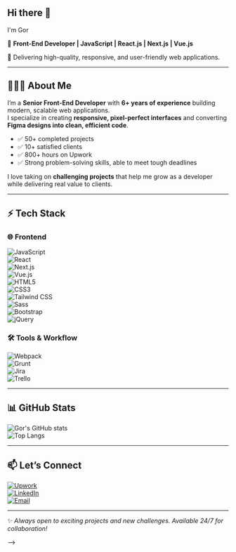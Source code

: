 ## Hi there 👋

I'm Gor  

🚀 **Front-End Developer | JavaScript | React.js | Next.js | Vue.js**  

🥇 Delivering high-quality, responsive, and user-friendly web applications.  

---

## 🧑🏻‍💻 About Me  
I’m a **Senior Front-End Developer** with **6+ years of experience** building modern, scalable web applications.  
I specialize in creating **responsive, pixel-perfect interfaces** and converting **Figma designs into clean, efficient code**.  

- ✅ 50+ completed projects  
- ✅ 10+ satisfied clients  
- ✅ 800+ hours on Upwork  
- ✅ Strong problem-solving skills, able to meet tough deadlines  

I love taking on **challenging projects** that help me grow as a developer while delivering real value to clients.  

---

## ⚡ Tech Stack  

### 🌐 Frontend  
![JavaScript](https://img.shields.io/badge/JavaScript-F7DF1E?style=for-the-badge&logo=javascript&logoColor=black)  
![React](https://img.shields.io/badge/React-20232A?style=for-the-badge&logo=react&logoColor=61DAFB)  
![Next.js](https://img.shields.io/badge/Next.js-000000?style=for-the-badge&logo=nextdotjs&logoColor=white)  
![Vue.js](https://img.shields.io/badge/Vue.js-35495E?style=for-the-badge&logo=vuedotjs&logoColor=4FC08D)  
![HTML5](https://img.shields.io/badge/HTML5-E34F26?style=for-the-badge&logo=html5&logoColor=white)  
![CSS3](https://img.shields.io/badge/CSS3-1572B6?style=for-the-badge&logo=css3&logoColor=white)  
![Tailwind CSS](https://img.shields.io/badge/Tailwind_CSS-38B2AC?style=for-the-badge&logo=tailwind-css&logoColor=white)  
![Sass](https://img.shields.io/badge/Sass-CC6699?style=for-the-badge&logo=sass&logoColor=white)  
![Bootstrap](https://img.shields.io/badge/Bootstrap-563D7C?style=for-the-badge&logo=bootstrap&logoColor=white)  
![jQuery](https://img.shields.io/badge/jQuery-0769AD?style=for-the-badge&logo=jquery&logoColor=white)  

### 🛠 Tools & Workflow  
![Webpack](https://img.shields.io/badge/Webpack-8DD6F9?style=for-the-badge&logo=webpack&logoColor=black)  
![Grunt](https://img.shields.io/badge/Grunt-FAA918?style=for-the-badge&logo=grunt&logoColor=white)  
![Jira](https://img.shields.io/badge/Jira-0052CC?style=for-the-badge&logo=jira&logoColor=white)  
![Trello](https://img.shields.io/badge/Trello-0052CC?style=for-the-badge&logo=trello&logoColor=white)  

---

## 📊 GitHub Stats  

![Gor's GitHub stats](https://github-readme-stats.vercel.app/api?username=YOUR_GITHUB_USERNAME&show_icons=true&theme=radical)  
![Top Langs](https://github-readme-stats.vercel.app/api/top-langs/?username=YOUR_GITHUB_USERNAME&layout=compact&theme=radical)  

---

## 📫 Let’s Connect  
[![Upwork](https://img.shields.io/badge/Upwork-6FDA44?style=for-the-badge&logo=upwork&logoColor=white)](YOUR_UPWORK_LINK)  
[![LinkedIn](https://img.shields.io/badge/LinkedIn-0077B5?style=for-the-badge&logo=linkedin&logoColor=white)](YOUR_LINKEDIN_LINK)  
[![Email](https://img.shields.io/badge/Email-D14836?style=for-the-badge&logo=gmail&logoColor=white)](mailto:YOUR_EMAIL@example.com)  

---

✨ *Always open to exciting projects and new challenges. Available 24/7 for collaboration!*  

-->
